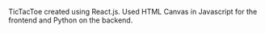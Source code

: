 TicTacToe created using React.js.
Used HTML Canvas in Javascript for the frontend and Python on the backend.

